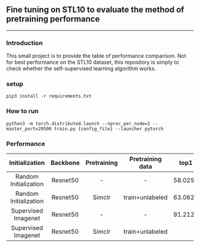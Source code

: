 ## Fine tuning on STL10 to evaluate the method of pretraining performance
---

### Introduction
This small project is to provide the table of performance comparison. Not for best performance on the STL10 dataset, this repository is simply to check whether the self-supervised learning algorithm works.

### setup
```
pip3 install -r requirements.txt
```

### How to run
```
python3 -m torch.distributed.launch --nproc_per_node=1 --master_port=29500 train.py {config_file} --launcher pytorch
```

### Performance
|     Initialization    | Backbone | Pretraining | Pretraining data |   top1  |   top5  |
|:---------------------:|:--------:|:-----------:|:----------------:|:-------:|:-------:|
| Random Initialization | Resnet50 |      -      |         -        | 58.0250 | 95.7250 |
| Random Initialization | Resnet50 |  Simclr     | train+unlabeled  | 63.0625 | 96.7875 |
|  Supervised Imagenet  | Resnet50 |      -      |         -        | 91.2125 | 99.4500 |
|  Supervised Imagenet  | Resnet50 |  Simclr     | train+unlabeled  |         |         |
